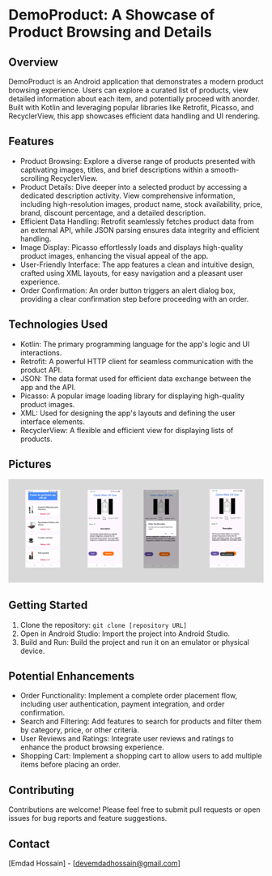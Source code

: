 # DemoProduct: A Showcase of Product Browsing and Details

## Overview

DemoProduct is an Android application that demonstrates a modern product browsing experience. Users can explore a curated list of products, view detailed information about each item, and potentially proceed with anorder. Built with Kotlin and leveraging popular libraries like Retrofit, Picasso, and RecyclerView, this app showcases efficient data handling and UI rendering.

## Features

*  Product Browsing:  Explore a diverse range of products presented with captivating images, titles, and brief descriptions within a smooth-scrolling RecyclerView.
*  Product Details:  Dive deeper into a selected product by accessing a dedicated description activity. View comprehensive information, including high-resolution images, product name, stock availability, price, brand, discount percentage, and a detailed description.
*  Efficient Data Handling:  Retrofit seamlessly fetches product data from an external API, while JSON parsing ensures data integrity and efficient handling.
*  Image Display:  Picasso effortlessly loads and displays high-quality product images, enhancing the visual appeal of the app.
*  User-Friendly Interface:  The app features a clean and intuitive design, crafted using XML layouts, for easy navigation and a pleasant user experience.
*  Order Confirmation:  An order button triggers an alert dialog box, providing a clear confirmation step before proceeding with an order.

## Technologies Used

*  Kotlin:  The primary programming language for the app's logic and UI interactions.
*  Retrofit:  A powerful HTTP client for seamless communication with the product API.
*  JSON:  The data format used for efficient data exchange between the app and the API.
*  Picasso:  A popular image loading library for displaying high-quality product images.
*  XML:  Used for designing the app's layouts and defining the user interface elements.
*  RecyclerView:  A flexible and efficient view for displaying lists of products.

## Pictures

![Product Browsing Screen](demoproduct.png)


## Getting Started

1.  Clone the repository:  `git clone [repository URL]`
2.  Open in Android Studio:  Import the project into Android Studio.
3.  Build and Run:  Build the project and run it on an emulator or physical device.

## Potential Enhancements

*  Order Functionality:  Implement a complete order placement flow, including user authentication, payment integration, and order confirmation.
*  Search and Filtering:  Add features to search for products and filter them by category, price, or other criteria.
*  User Reviews and Ratings:  Integrate user reviews and ratings to enhance the product browsing experience.
*  Shopping Cart:  Implement a shopping cart to allow users to add multiple items before placing an order.

## Contributing

Contributions are welcome! Please feel free to submit pull requests or open issues for bug reports and feature suggestions.


## Contact

[Emdad Hossain] - [devemdadhossain@gmail.com]
